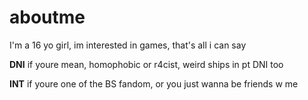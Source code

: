 # aboutme

I'm a 16 yo girl, im interested in games, that's all i can say

**DNI**
if youre mean, homophobic or r4cist, weird ships in pt DNI too

**INT**
if youre one of the BS fandom, or you just wanna be friends w me
